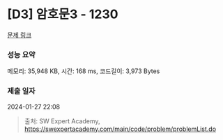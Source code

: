 # [D3] 암호문3 - 1230 

[문제 링크](https://swexpertacademy.com/main/code/problem/problemDetail.do?contestProbId=AV14zIwqAHwCFAYD) 

### 성능 요약

메모리: 35,948 KB, 시간: 168 ms, 코드길이: 3,973 Bytes

### 제출 일자

2024-01-27 22:08



> 출처: SW Expert Academy, https://swexpertacademy.com/main/code/problem/problemList.do